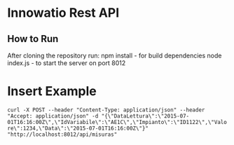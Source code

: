 # Innowatio Rest API

## How to Run

After cloning the repository run:
npm install - for build dependencies
node index.js - to start the server on port 8012

# Insert Example
`curl -X POST --header "Content-Type: application/json" --header "Accept: application/json" -d "{\"DataLettura\":\"2015-07-01T16:16:00Z\",\"IdVariabile\":\"AE1C\",\"Impianto\":\"ID1122\",\"Valore\":1234,\"Data\":\"2015-07-01T16:16:00Z\"}" "http://localhost:8012/api/misuras"`
